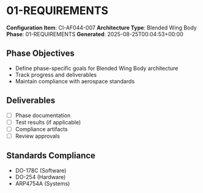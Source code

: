# 01-REQUIREMENTS

**Configuration Item**: CI-AF044-007
**Architecture Type**: Blended Wing Body
**Phase**: 01-REQUIREMENTS
**Generated**: 2025-08-25T00:04:53+00:00

## Phase Objectives
- Define phase-specific goals for Blended Wing Body architecture
- Track progress and deliverables
- Maintain compliance with aerospace standards

## Deliverables
- [ ] Phase documentation
- [ ] Test results (if applicable)
- [ ] Compliance artifacts
- [ ] Review approvals

## Standards Compliance
- DO-178C (Software)
- DO-254 (Hardware)
- ARP4754A (Systems)
